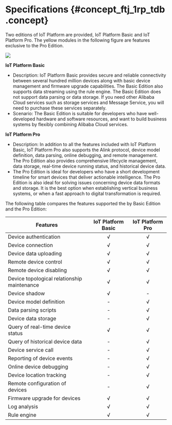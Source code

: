 # Specifications {#concept_ftj_1rp_tdb .concept}

Two editions of IoT Platform are provided, IoT Platform Basic and IoT Platform Pro. The yellow modules in the following figure are features exclusive to the Pro Edition.

![](http://static-aliyun-doc.oss-cn-hangzhou.aliyuncs.com/assets/img/7452/3365_en-US.png)

**IoT Platform Basic**

-   Description: IoT Platform Basic provides secure and reliable connectivity between several hundred million devices along with basic device management and firmware upgrade capabilities. The Basic Edition also supports data streaming using the rule engine. The Basic Edition does not support data parsing or data storage. If you need other Alibaba Cloud services such as storage services and Message Service, you will need to purchase these services separately.
-   Scenario: The Basic Edition is suitable for developers who have well-developed hardware and software resources, and want to build business systems by flexibly combining Alibaba Cloud services.

**IoT Platform Pro**

-   Description: In addition to all the features included with IoT Platform Basic, IoT Platform Pro also supports the Alink protocol, device model definition, data parsing, online debugging, and remote management. The Pro Edition also provides comprehensive lifecycle management, data storage, real-time device running status, and historical device data.
-   The Pro Edition is ideal for developers who have a short development timeline for smart devices that deliver actionable intelligence. The Pro Edition is also ideal for solving issues concerning device data formats and storage. It is the best option when establishing vertical business systems, or when a fast approach to digital transformation is required.

The following table compares the features supported the by Basic Edition and the Pro Edition:

|Features|IoT Platform Basic|IoT Platform Pro|
|--------|:----------------:|:--------------:|
|Device authentication|√|√|
|Device connection|√|√|
|Device data uploading|√|√|
|Remote device control|√|√|
|Remote device disabling|√|√|
|Device topological relationship maintenance|√|√|
|Device shadow|√|-|
|Device model definition|-|√|
|Data parsing scripts|-|√|
|Device data storage|-|√|
|Query of real-time device status|√|√|
|Query of historical device data|-|√|
|Device service call|-|√|
|Reporting of device events|-|√|
|Online device debugging|-|√|
|Device location tracking|-|√|
|Remote configuration of devices|-|√|
|Firmware upgrade for devices|√|√|
|Log analysis|√|√|
|Rule engine|√|√|

